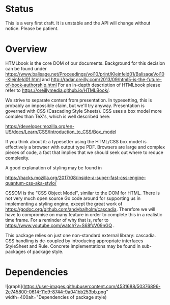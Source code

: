# Status

This is a very first draft. It is unstable and the API will change without
notice. Please be patient.

# Overview

HTMLbook is the core DOM of our documents.
Background for this decision can be found under
https://www.balisage.net/Proceedings/vol10/print/Kleinfeld01/BalisageVol10-Kleinfeld01.html
and http://radar.oreilly.com/2013/09/html5-is-the-future-of-book-authorship.html
For an in-depth description of HTMLbook please refer to
https://oreillymedia.github.io/HTMLBook/.

We strive to separate content from presentation. In typesetting, this is
probably an impossible claim, but we'll try anyway. Presentation
is governed with CSS (Cascading Style Sheets). CSS uses a box model more
complex than TeX's, which is well described here:

   https://developer.mozilla.org/en-US/docs/Learn/CSS/Introduction_to_CSS/Box_model

If you think about it: a typesetter using the HTML/CSS box model is
effectively a browser with output type PDF.
Browsers are large and complex pieces of code, a fact that implies that
we should seek out where to reduce complexity.

A good explanation of styling may be found in

   https://hacks.mozilla.org/2017/08/inside-a-super-fast-css-engine-quantum-css-aka-stylo/

CSSOM is the "CSS Object Model", similar to the DOM for HTML.
There is not very much open source Go code around for supporting us
in implementing a styling engine, except the great work of
https://godoc.org/github.com/andybalholm/cascadia.
Therefore we will have to compromise
on many feature in order to complete this in a realistic time frame.
For a reminder of why that is, refer to
https://www.youtube.com/watch?v=S68fcV09nGQ .

This package relies on just one non-standard external library: cascadia.
CSS handling is de-coupled by introducing appropriate interfaces
StyleSheet and Rule. Concrete implementations may be found in sub-packages
of package style.

# Dependencies

![graph](https://user-images.githubusercontent.com/4531688/50376896-2e745800-0614-11e9-8744-9a041bb253bb.png" width=400alt="Dependencies of package style)
